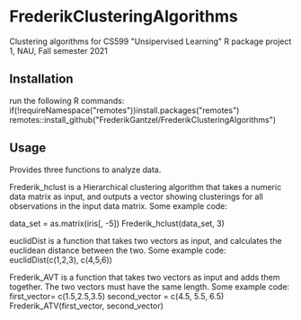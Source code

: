 # FrederikClusteringAlgorithms
Clustering algorithms for CS599 "Unsipervised Learning" R package project 1, NAU, Fall semester 2021

## Installation
run the following R commands:
if(!requireNamespace("remotes"))install.packages("remotes")
remotes::install_github("FrederikGantzel/FrederikClusteringAlgorithms")

## Usage
Provides three functions to analyze data.

Frederik_hclust is a Hierarchical clustering algorithm that takes a numeric data matrix as input, and outputs a vector showing clusterings for all observations in the input data matrix. Some example code:

data_set = as.matrix(iris[, -5])
Frederik_hclust(data_set, 3)

euclidDist is a function that takes two vectors as input, and calculates the euclidean distance between the two. Some example code:
euclidDist(c(1,2,3), c(4,5,6))

Frederik_AVT is a function that takes two vectors as input and adds them together. The two vectors must have the same length. Some example code:
first_vector= c(1.5,2.5,3.5)
second_vector = c(4.5, 5.5, 6.5)
Frederik_ATV(first_vector, second_vector)
